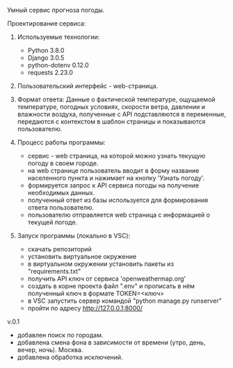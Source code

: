 Умный сервис прогноза погоды.

Проектирование сервиса:
1. Используемые технологии:
   - Python 3.8.0
   - Django 3.0.5
   - python-dotenv 0.12.0
   - requests 2.23.0

2. Пользовательский интерфейс - web-страница.

3. Формат ответа:
   Данные о фактической температуре, ощущаемой температуре, погодных условиях,
   скорости ветра, давлении и влажности воздуха, полученные с API подставляются
   в переменные, передаются с контекстом в шаблон страницы и показываются пользователю.

4. Процесс работы программы:
   - сервис - web страница, на которой можно узнать текущую погоду в своем городе.
   - на web странице пользователь вводит в форму название населенного пункта и нажимает на кнопку 'Узнать погоду'.
   - формируется запрос к API сервиса погоды на получение необходимых данных.
   - полученный ответ из базы используется для формирования ответа пользователю.
   - пользователю отправляется web страница с информацией о текущей погоде.

5. Запуск программы (локально в VSC):
   - скачать репозиторий
   - установить виртуальное окружение
   - в виртуальном окружении установить пакеты из "requirements.txt"
   - получить API ключ от сервиса 'openweathermap.org'
   - создать в корне проекта файл ".env" и прописать в нём полученный ключ в формате TOKEN=<ключ>
   - в VSC запустить сервер командой "python manage.py runserver"
   - пройти по адресу http://127.0.0.1:8000/

v.0.1
   - добавлен поиск по городам.
   - добавлена смена фона в зависимости от времени (утро, день, вечер, ночь). Москва.
   - добавлена обработка исключений.

